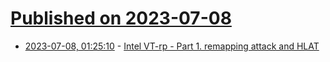# [Published on 2023-07-08](index.md)

* [2023-07-08, 01:25:10](https://lobste.rs/s/vvld3h/intel_vt_rp_part_1_remapping_attack_hlat) - [Intel VT-rp - Part 1. remapping attack and HLAT](https://tandasat.github.io/blog/2023/07/05/intel-vt-rp-part-1.html)

